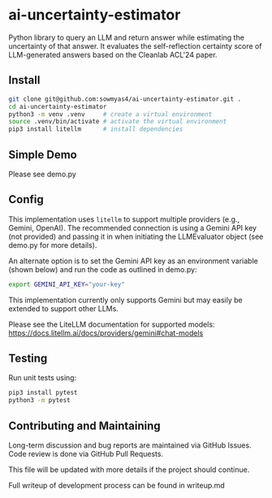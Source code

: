 # ai-uncertainty-estimator
Python library to query an LLM and return answer while estimating the uncertainty of that answer.
It evaluates the self-reflection certainty score of LLM-generated answers based on the Cleanlab ACL'24 paper.

## Install

```bash
git clone git@github.com:sowmyas4/ai-uncertainty-estimator.git .
cd ai-uncertainty-estimator
python3 -m venv .venv     # create a virtual environment
source .venv/bin/activate # activate the virtual environment
pip3 install litellm      # install dependencies
```

## Simple Demo
Please see demo.py

## Config

This implementation uses `litellm` to support multiple providers (e.g., Gemini, OpenAI).
The recommended connection is using a Gemini API key (not provided) and passing
it in when initiating the LLMEvaluator object (see demo.py for more details).

An alternate option is to set the Gemini API key as an environment variable
(shown below) and run the code as outlined in demo.py:
```bash
export GEMINI_API_KEY="your-key"
```

This implementation currently only supports Gemini but may easily be extended
to support other LLMs.

Please see the LiteLLM documentation for supported models:
https://docs.litellm.ai/docs/providers/gemini#chat-models

## Testing

Run unit tests using:

```bash
pip3 install pytest
python3 -m pytest
```

## Contributing and Maintaining

Long-term discussion and bug reports are maintained via GitHub Issues.
Code review is done via GitHub Pull Requests.

This file will be updated with more details if the project should continue.

Full writeup of development process can be found in writeup.md
